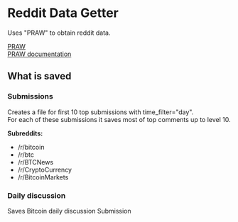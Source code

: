 # Reddit Data Getter

Uses "PRAW" to obtain reddit data.

[PRAW](https://github.com/praw-dev/praw)  
[PRAW documentation](http://praw.readthedocs.io/en/latest/index.html#)  


## What is saved

### Submissions

Creates a file for first 10 top submissions with time_filter="day".  
For each of these submissions it saves most of top comments up to level 10.

**Subreddits:**

* /r/bitcoin
* /r/btc
* /r/BTCNews
* /r/CryptoCurrency
* /r/BitcoinMarkets

### Daily discussion

Saves Bitcoin daily discussion Submission 